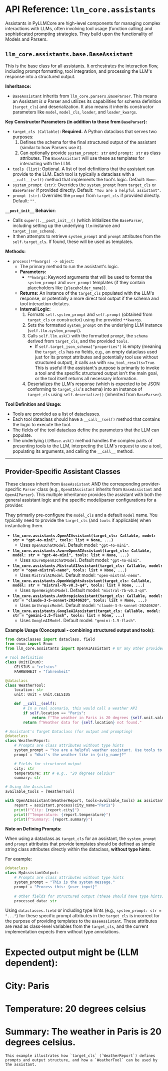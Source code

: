 # API Reference: `llm_core.assistants`

Assistants in PyLLMCore are high-level components for managing complex interactions with LLMs, often involving tool usage (function calling) and sophisticated prompting strategies. They build upon the functionality of Models and Parsers.

## `llm_core.assistants.base.BaseAssistant`

This is the base class for all assistants. It orchestrates the interaction flow, including prompt formatting, tool integration, and processing the LLM's response into a structured output.

**Inheritance:**

*   `BaseAssistant` inherits from `llm_core.parsers.BaseParser`. This means an Assistant *is a* Parser and utilizes its capabilities for schema definition (`target_cls`) and deserialization. It also means it inherits constructor parameters like `model`, `model_cls`, `loader`, and `loader_kwargs`.

**Key Constructor Parameters (in addition to those from `BaseParser`):**

*   `target_cls (Callable)`: **Required.** A Python dataclass that serves two purposes:
    1.  Defines the schema for the final structured output of the assistant (similar to how Parsers use it).
    2.  Can optionally provide `system_prompt: str` and `prompt: str` as class attributes. The `BaseAssistant` will use these as templates for interacting with the LLM.
*   `tools (list)`: Optional. A list of tool definitions that the assistant can provide to the LLM. Each tool is typically a dataclass with a `__call__(self)` method that implements the tool's logic. Default: `None`.
*   `system_prompt (str)`: Overrides the `system_prompt` from `target_cls` or `BaseParser` if provided directly. Default: `"You are a helpful assistant"`.
*   `prompt (str)`: Overrides the `prompt` from `target_cls` if provided directly. Default: `""`.

**`__post_init__` Behavior:**

*   Calls `super().__post_init__()` (which initializes the `BaseParser`, including setting up the underlying `llm` instance and `target_json_schema`).
*   It then attempts to retrieve `system_prompt` and `prompt` attributes from the `self.target_cls`. If found, these will be used as templates.

**Methods:**

*   `process(**kwargs) -> object`:
    *   The primary method to run the assistant's logic.
    *   **Parameters:**
        *   `**kwargs`: Keyword arguments that will be used to format the `system_prompt` and `user_prompt` templates (if they contain placeholders like `{placeholder_name}`).
    *   **Returns:** An instance of the `target_cls` populated with the LLM's response, or potentially a more direct tool output if the schema and tool interaction dictates.
    *   **Internal Logic:**
        1.  Formats `self.system_prompt` and `self.prompt` (obtained from `target_cls` or constructor) using the provided `**kwargs`.
        2.  Sets the formatted `system_prompt` on the underlying LLM instance (`self.llm.system_prompt`).
        3.  Calls `self.llm.ask()` with the formatted `prompt`, the `schema` derived from `target_cls`, and the provided `tools`.
            *   If `self.target_json_schema["properties"]` is empty (meaning the `target_cls` has no fields, e.g., an empty dataclass used just for its prompt attributes and potentially tool use without structured output), it calls `ask` with `raw_tool_results=True`. This is useful if the assistant's purpose is primarily to invoke a tool and the specific structured output isn't the main goal, or the tool itself returns all necessary information.
        4.  Deserializes the LLM's response (which is expected to be JSON conforming to `target_cls`'s schema) into an instance of `target_cls` using `self.deserialize()` (inherited from `BaseParser`).

**Tool Definition and Usage:**

*   Tools are provided as a list of dataclasses.
*   Each tool dataclass should have a `__call__(self)` method that contains the logic to execute the tool.
*   The fields of the tool dataclass define the parameters that the LLM can populate.
*   The underlying `LLMBase.ask()` method handles the complex parts of presenting tools to the LLM, interpreting the LLM's request to use a tool, populating its arguments, and calling the `__call__` method.

---

## Provider-Specific Assistant Classes

These classes inherit from `BaseAssistant` AND the corresponding provider-specific `Parser` class (e.g., `OpenAIAssistant` inherits from `BaseAssistant` and `OpenAIParser`). This multiple inheritance provides the assistant with both the general assistant logic and the specific model/parser configurations for a provider.

They primarily pre-configure the `model_cls` and a default `model` name. You typically need to provide the `target_cls` (and `tools` if applicable) when instantiating them.

*   **`llm_core.assistants.OpenAIAssistant(target_cls: Callable, model: str = "gpt-4o-mini", tools: list = None, ...)`**
    *   Uses `OpenAIChatModel`. Default model: `"gpt-4o-mini"`.
*   **`llm_core.assistants.AzureOpenAIAssistant(target_cls: Callable, model: str = "gpt-4o-mini", tools: list = None, ...)`**
    *   Uses `AzureOpenAIChatModel`. Default model: `"gpt-4o-mini"`.
*   **`llm_core.assistants.MistralAIAssistant(target_cls: Callable, model: str = "open-mistral-nemo", tools: list = None, ...)`**
    *   Uses `MistralAIModel`. Default model: `"open-mistral-nemo"`.
*   **`llm_core.assistants.OpenWeightsAssistant(target_cls: Callable, model: str = "mistral-7b-v0.3-q4", tools: list = None, ...)`**
    *   Uses `OpenWeightsModel`. Default model: `"mistral-7b-v0.3-q4"`.
*   **`llm_core.assistants.AnthropicAssistant(target_cls: Callable, model: str = "claude-3-5-sonnet-20240620", tools: list = None, ...)`**
    *   Uses `AnthropicModel`. Default model: `"claude-3-5-sonnet-20240620"`.
*   **`llm_core.assistants.GoogleAIAssistant(target_cls: Callable, model: str = "gemini-1.5-flash", tools: list = None, ...)`**
    *   Uses `GoogleAIModel`. Default model: `"gemini-1.5-flash"`.

**Example Usage (Conceptual - combining structured output and tools):**

```python
from dataclasses import dataclass, field
from enum import Enum
from llm_core.assistants import OpenAIAssistant # Or any other provider

# Tool Definition
class Unit(Enum):
    CELSIUS = "celsius"
    FAHRENHEIT = "fahrenheit"

@dataclass
class WeatherTool:
    location: str
    unit: Unit = Unit.CELSIUS

    def __call__(self):
        # In a real scenario, this would call a weather API
        if self.location == "Paris":
            return f"The weather in Paris is 20 degrees {self.unit.value}."
        return f"Weather data for {self.location} not found."

# Assistant's Target Dataclass (for output and prompting)
@dataclass
class WeatherReport:
    # Prompts are class attributes without type hints
    system_prompt = "You are a helpful weather assistant. Use tools to find weather information."
    prompt = "What's the weather like in {city_name}?"

    # Fields for structured output
    city: str
    temperature: str # e.g., "20 degrees celsius"
    summary: str

# Using the Assistant
available_tools = [WeatherTool]

with OpenAIAssistant(WeatherReport, tools=available_tools) as assistant:
    report = assistant.process(city_name="Paris")
    print(f"City: {report.city}")
    print(f"Temperature: {report.temperature}")
    print(f"Summary: {report.summary}")
```

**Note on Defining Prompts:**

When using a dataclass as `target_cls` for an assistant, the `system_prompt` and `prompt` attributes that provide templates should be defined as simple string class attributes directly within the dataclass, **without type hints**.

For example:
```python
@dataclass
class MyAssistantOutput:
    # Prompts are class attributes without type hints
    system_prompt = "This is the system message."
    prompt = "Process this: {user_input}"
    
    # Other fields for structured output (these should have type hints)
    processed_data: str 
```

Using `dataclasses.field` or including type hints (e.g., `system_prompt: str = "..."`) for these specific prompt attributes in the `target_cls` is incorrect for the purpose of providing templates to the `BaseAssistant`. These attributes are read as class-level variables from the `target_cls`, and the current implementation expects them without type annotations.

# Expected output might be (LLM dependent):
# City: Paris
# Temperature: 20 degrees celsius
# Summary: The weather in Paris is 20 degrees celsius.
```
This example illustrates how `target_cls` (`WeatherReport`) defines prompts and output structure, and how a `WeatherTool` can be used by the assistant.
